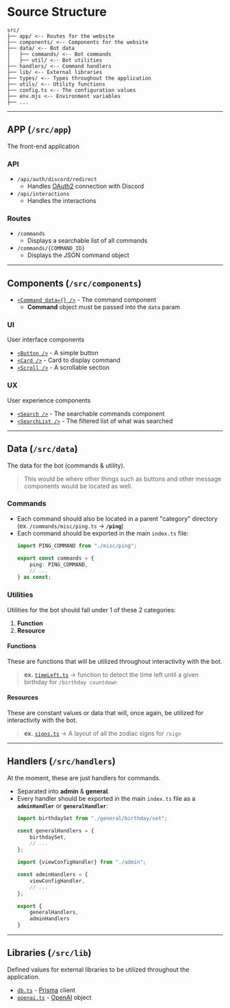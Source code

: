 # Source Structure

```
src/
├── app/ <-- Routes for the website
├── components/ <-- Components for the website
├── data/ <-- Bot data
│   ├── commands/ <-- Bot commands
│   ├── util/ <-- Bot utilities
├── handlers/ <-- Command handlers
├── lib/ <-- External libraries
├── types/ <-- Types throughout the application
├── utils/ <-- Utility functions
├── config.ts <-- The configuration values
├── env.mjs <-- Environment variables
├── ...
```

---

## APP (`/src/app`)

The front-end application

### API

- `/api/auth/discord/redirect`
    - Handles [OAuth2](https://discord.com/developers/docs/topics/oauth2) connection with Discord
- `/api/interactions`
    - Handles the interactions

### Routes

- `/commands`
    - Displays a searchable list of all commands
- `/commands/{COMMAND_ID}`
    - Displays the JSON command object

---

## Components (`/src/components`)

- [`<Command data={} />`](/src/components/Command.tsx) - The command component
    - **Command** object must be passed into the `data` param

### UI

User interface components

- [`<Button />`](/src/components/ui/Button.tsx) - A simple button
- [`<Card />`](/src//components/ui/Card.tsx) - Card to display command
- [`<Scroll />`](/src/components/ui/Scroll.tsx) - A scrollable section

### UX

User experience components

- [`<Search />`](/src/components/ux/Search.tsx) - The searchable commands component
- [`<SearchList />`](/src/components/ux/SearchList.tsx) - The filtered list of what was searched

---

## Data (`/src/data`)

The data for the bot (commands & utility).
> This would be where other things such as buttons and other message components would be located as well.

### Commands 

- Each command should also be located in a parent "category" directory (ex. `/commands/misc/ping.ts` -> **`/ping`**)
- Each command should be exported in the main `index.ts` file:
    ```ts
    import PING_COMMAND from "./misc/ping";

    export const commands = {
        ping: PING_COMMAND,
        // ...
    } as const;
    ```

### Utilities

Utilities for the bot should fall under 1 of these 2 categories:
1. **Function**
2. **Resource**

#### Functions

These are functions that will be utilized throughout interactivity with the bot.
> **ex.** [`timeLeft.ts`](./data/util/functions/timeLeft.ts) -> function to detect the time left until a given birthday for `/birthday countdown`

#### Resources

These are constant values or data that will, once again, be utilized for interactivity with the bot.
> **ex.** [`signs.ts`](./data/util/resources/signs.ts) -> A layout of all the zodiac signs for `/sign`

---

## Handlers (`/src/handlers`)

At the moment, these are just handlers for commands.

- Separated into **admin** & **general**.
- Every handler should be exported in the main `index.ts` file as a **`adminHandler`** or **`generalHandler`**:
    ```ts
    import birthdaySet from "./general/birthday/set";

    const generalHandlers = {
        birthdaySet,
        // ...
    };

    import {viewConfigHandler} from "./admin";

    const adminHandlers = {
        viewConfigHandler,
        // ...
    };

    export {
        generalHandlers,
        adminHandlers
    }
    ```

---

## Libraries (`/src/lib`)

Defined values for external libraries to be utilized throughout the application.

- [`db.ts`](/src/lib/db.ts) - [Prisma](https://www.prisma.io/) client
- [`openai.ts`](./lib/openai.ts) - [OpenAI](https://openai.com/) object